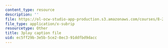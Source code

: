 ```yaml
---
content_type: resource
description: ''
file: https://ol-ocw-studio-app-production.s3.amazonaws.com/courses/8-286-the-early-universe-fall-2013/ec5ff29b3e5b5ce28ec391ddfbd9dacc_KY91PsqCy_8.vtt
file_type: application/x-subrip
resourcetype: Other
title: 3play caption file
uid: ec5ff29b-3e5b-5ce2-8ec3-91ddfbd9dacc
---
```

